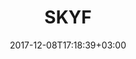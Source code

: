 ---
title: "SKYF"
date: 2017-12-08T17:18:39+03:00
tag: "type2"
info:
    one: "SKYFсhain, a blockchain-based platform for unmanned cargo transport"
    two: ""
    img: "/images/content/skyf-min.jpg"
about:
    title: "Problem"
    text: "A fundamental weakness of the cargo market today is a huge amount of manual labor. This directly affects the cost of services. To break the deadlock and significantly reduce the cost of maintenance, the market needs unmanned cargo logistics."
    year: ""
    client: ""
    industry: ""
goal:
    title: "Solution"
    text: "SKYFchain is an operation platform for unmanned cargo transport. Based on smart contracts, this is the first B2R (Business-to-Robots) platform in the world that aggregates information about all the events occurring with cargo robots throughout their life cycle, from release and periodic maintenance to details and routes of specific flight tasks.  
    </p><p>
QBT developed a blockchain architecture for the platform. Not only the technology reduces transaction costs and increases the transparency of logistics schemes and calculations, but it also increases the speed and quality of cargo delivery, simplifying the interaction of operators and customers.
 </p><p>
<strong>Key platform elements</strong>
 <ul>
<li>Private blockchain</li>
<li>Ethereum payment gateways </li>
<li>Ethereum-based ERC-20 tokens </li>
</ul>
  </p><p>
<strong>SKYF drones’ technical specifications</strong>
 <ul>
<li>Useful load of up to 400 kg</li>
<li>Flying range of up to 350 km (with useful load of 50 kg)</li>
<li>Flight duration of up to 8 hours (with useful load of 50 kg)</li>
</ul>
"
    blocks: []
prospects:
    title: "Advantages"
    text: "A fundamental innovation of the platform is the efficiency and transparency of asset control, including for leasing, collateral, and any other operations in both traditional and cryptocurrencies. This enables automatic monitoring of the quality of service and park loading, production licenses, insurance premiums, number of departures and incidents and other indicators, which makes funding rates more efficient.
 </p><p>
The main competitive advantage of SKYFchain over software projects is the proven interest of large customers in the platform implementation and access to information about real business processes in such companies.
</p><p>
"
---